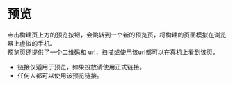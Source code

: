 # 预览
点击构建页上方的预览按钮，会跳转到一个新的预览页，将构建的页面模拟在浏览器上虚拟的手机。  
预览页还提供了一个二维码和 url，扫描或使用该url都可以在真机上看到该页。
* 链接仅适用于预览，如果投放请使用正式链接。
* 任何人都可以使用该预览链接。
